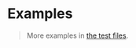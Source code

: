 # Examples

> More examples in [the test files](https://github.com/computational-combinatorics/set-partition/tree/main/test/src).
